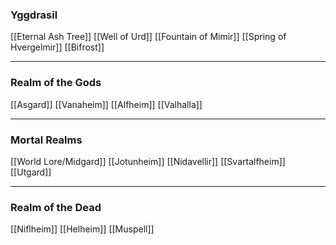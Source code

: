 ### Yggdrasil
[[Eternal Ash Tree]]
[[Well of Urd]]
[[Fountain of Mimir]]
[[Spring of Hvergelmir]]
[[Bifrost]]

***

### Realm of the Gods
[[Asgard]]
[[Vanaheim]]
[[Alfheim]]
[[Valhalla]]

***

### Mortal Realms
[[World Lore/Midgard]]
[[Jotunheim]]
[[Nidavellir]]
[[Svartalfheim]]
[[Utgard]]

***

### Realm of the Dead
[[Niflheim]]
[[Helheim]]
[[Muspell]]